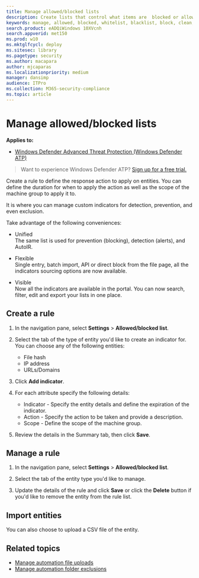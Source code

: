 ```yaml
---
title: Manage allowed/blocked lists
description: Create lists that control what items are  blocked or allowed during an investigation.
keywords: manage, allowed, blocked, whitelist, blacklist, block, clean, malicious
search.product: eADQiWindows 10XVcnh
search.appverid: met150
ms.prod: w10
ms.mktglfcycl: deploy
ms.sitesec: library
ms.pagetype: security
ms.author: macapara
author: mjcaparas
ms.localizationpriority: medium
manager: dansimp
audience: ITPro
ms.collection: M365-security-compliance 
ms.topic: article
---
```


# Manage allowed/blocked lists

**Applies to:**


- [Windows Defender Advanced Threat Protection (Windows Defender ATP)](https://go.microsoft.com/fwlink/p/?linkid=2069559)


>Want to experience Windows Defender ATP? [Sign up for a free trial.](https://www.microsoft.com/en-us/WindowsForBusiness/windows-atp?ocid=docs-wdatp-automationexclusionlist-abovefoldlink)

Create a rule to define the response action to apply on entities. You can define the duration for when to apply the action as well as the scope of the machine group to apply it to.

It is where you can manage custom indicators for detection, prevention, and even exclusion.


Take advantage of the following conveniences: 


- Unified <br>
  The same list is used for prevention (blocking), detection (alerts), and AutoIR.


- Flexible<br>
    Single entry, batch import, API or direct block from the file page, all the indicators sourcing options are now available.


- Visible<br>
  Now all the indicators are available in the portal. You can now search, filter, edit and export your lists in one place.




## Create a rule
1. In the navigation pane, select **Settings** > **Allowed/blocked list**.  

2. Select the tab of the type of entity you'd like to create an indicator for. You can choose any of the following entities: 
   - File hash
   - IP address
   - URLs/Domains
  
3. Click **Add indicator**.

4. For each attribute specify the following details:
   - Indicator - Specify the entity details and define the expiration of the indicator.
   - Action - Specify the action to be taken and provide a description.
   - Scope - Define the scope of the machine group.
    
5. Review the details in the Summary tab, then click **Save**.

## Manage a rule
1. In the navigation pane, select **Settings** > **Allowed/blocked list**.  

2. Select the tab of the entity type you'd like to manage.  

3. Update the details of the rule and click **Save** or click the **Delete** button if you'd like to remove the entity from the rule list.

## Import entities
You can also choose to upload a CSV file of the entity. 



## Related topics
- [Manage automation file uploads](manage-automation-file-uploads-windows-defender-advanced-threat-protection.md)
- [Manage automation folder exclusions](manage-automation-folder-exclusions-windows-defender-advanced-threat-protection.md)